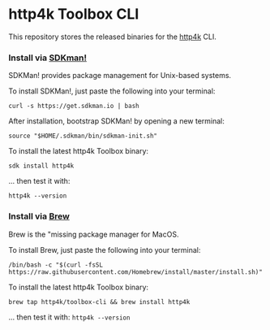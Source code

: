 # http4k Toolbox CLI

This repository stores the released binaries for the [http4k](https://http4k.org) CLI.

### Install via <a href="https://sdkman.io/">SDKman!</a>
SDKMan! provides package management for Unix-based systems.

To install SDKMan!, just paste the following into your terminal:

```curl -s https://get.sdkman.io | bash```

After installation, bootstrap SDKMan! by opening a new terminal:

```source "$HOME/.sdkman/bin/sdkman-init.sh"```

To install the latest http4k Toolbox binary:

```sdk install http4k```

... then test it with:

```http4k --version```

### Install via <a href="https://brew.sh//">Brew</a>
Brew is the "missing package manager for MacOS.

To install Brew, just paste the following into your terminal:

```/bin/bash -c "$(curl -fsSL https://raw.githubusercontent.com/Homebrew/install/master/install.sh)"```

To install the latest http4k Toolbox binary:

```brew tap http4k/toolbox-cli && brew install http4k``` 

... then test it with:
```http4k --version```
